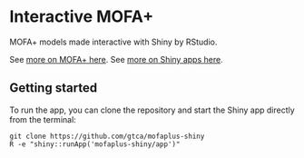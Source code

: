 # Interactive MOFA+

MOFA+ models made interactive with Shiny by RStudio.

See [more on MOFA+ here](https://github.com/biofam/BioFAM/). See [more on Shiny apps here](http://shiny.rstudio.com/tutorial/).

## Getting started

To run the app, you can clone the repository and start the Shiny app directly from the terminal:

```
git clone https://github.com/gtca/mofaplus-shiny
R -e "shiny::runApp('mofaplus-shiny/app')"
```
